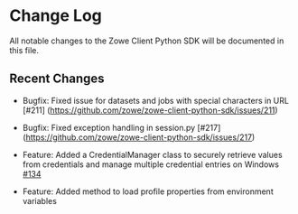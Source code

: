 # Change Log

All notable changes to the Zowe Client Python SDK will be documented in this file.

## Recent Changes

- Bugfix: Fixed issue for datasets and jobs with special characters in URL [#211] (https://github.com/zowe/zowe-client-python-sdk/issues/211)
- Bugfix: Fixed exception handling in session.py [#217] (https://github.com/zowe/zowe-client-python-sdk/issues/217)

- Feature: Added a CredentialManager class to securely retrieve values from credentials and manage multiple credential entries on Windows [#134](https://github.com/zowe/zowe-client-python-sdk/issues/134)
- Feature: Added method to load profile properties from environment variables
